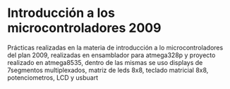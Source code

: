 # Introducción a los microcontroladores 2009
 Prácticas realizadas en la materia de introducción a lo microcontroladores del plan 2009, realizadas en ensamblador para atmega328p y proyecto realizado en atmega8535, dentro de las mismas se uso displays de 7segmentos multiplexados, matriz de leds 8x8, teclado matricial 8x8, potenciometros, LCD y usbuart
